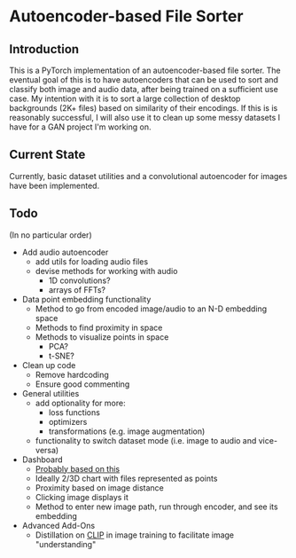 # Autoencoder-based File Sorter

## Introduction

This is a PyTorch implementation of an autoencoder-based file sorter. The eventual goal of this is to have autoencoders that can be used to sort and classify both image and audio data, after being trained on a sufficient use case. My intention with it is to sort a large collection of desktop backgrounds (2K+ files) based on similarity of their encodings. If this is is reasonably successful, I will also use it to clean up some messy datasets I have for a GAN project I'm working on.

## Current State

Currently, basic dataset utilities and a convolutional autoencoder for images have been implemented.

## Todo

(In no particular order)

* Add audio autoencoder
	* add utils for loading audio files
	* devise methods for working with audio
		* 1D convolutions?
		* arrays of FFTs?
* Data point embedding functionality
	* Method to go from encoded image/audio to an N-D embedding space
	* Methods to find proximity in space
	* Methods to visualize points in space
		* PCA?
		* t-SNE?
* Clean up code
	* Remove hardcoding
	* Ensure good commenting
* General utilities
	* add optionality for more:
		* loss functions
		* optimizers
		* transformations (e.g. image augmentation)
	* functionality to switch dataset mode (i.e. image to audio and vice-versa)
* Dashboard
	* [Probably based on this](https://dash-gallery.plotly.host/dash-tsne/)
	* Ideally 2/3D chart with files represented as points
	* Proximity based on image distance
	* Clicking image displays it
	* Method to enter new image path, run through encoder, and see its embedding
* Advanced Add-Ons
	* Distillation on [CLIP](https://github.com/openai/CLIP) in image training to facilitate image "understanding"
